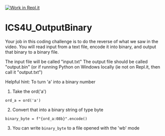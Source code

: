 [![Work in Repl.it](https://classroom.github.com/assets/work-in-replit-14baed9a392b3a25080506f3b7b6d57f295ec2978f6f33ec97e36a161684cbe9.svg)](https://classroom.github.com/online_ide?assignment_repo_id=4191540&assignment_repo_type=AssignmentRepo)
# ICS4U_OutputBinary

Your job in this coding challenge is to do the reverse of what we saw in the video. You will read input from a text file, encode it into binary, and output that binary to a binary file.

The input file will be called "input.txt"
The output file should be called "output.bin" (or if running Python on Windows locally (ie not on Repl.it, then call it "output.txt")

Helpful hint:
To turn 'a' into a binary number

1. Take the ord('a')
```
ord_a = ord('a')
```
2. Convert that into a binary string of type byte
```
binary_byte = f"{ord_a:08b}".encode()
```
3. You can write ```binary_byte``` to a file opened with the 'wb' mode
